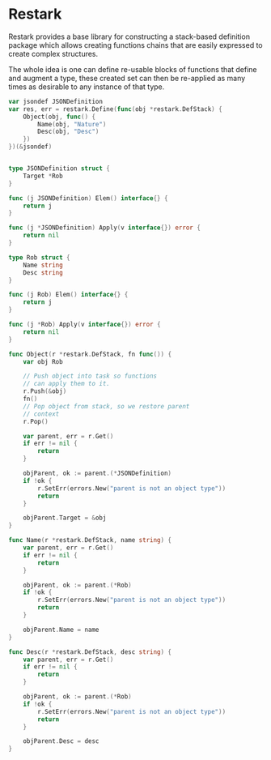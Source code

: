 # Restark
Restark provides a base library for constructing a stack-based definition package which allows creating functions chains
that are easily expressed to create complex structures.

The whole idea is one can define re-usable blocks of functions that define and augment a type, these created set can then be re-applied as many times as desirable to any instance of that type.

```go
var jsondef JSONDefinition
var res, err = restark.Define(func(obj *restark.DefStack) {
    Object(obj, func() {
        Name(obj, "Nature")
        Desc(obj, "Desc")
    })
})(&jsondef)


type JSONDefinition struct {
	Target *Rob
}

func (j JSONDefinition) Elem() interface{} {
	return j
}

func (j *JSONDefinition) Apply(v interface{}) error {
	return nil
}

type Rob struct {
	Name string
	Desc string
}

func (j Rob) Elem() interface{} {
	return j
}

func (j *Rob) Apply(v interface{}) error {
	return nil
}

func Object(r *restark.DefStack, fn func()) {
	var obj Rob

	// Push object into task so functions
	// can apply them to it.
	r.Push(&obj)
	fn()
	// Pop object from stack, so we restore parent
	// context
	r.Pop()

	var parent, err = r.Get()
	if err != nil {
		return
	}

	objParent, ok := parent.(*JSONDefinition)
	if !ok {
		r.SetErr(errors.New("parent is not an object type"))
		return
	}

	objParent.Target = &obj
}

func Name(r *restark.DefStack, name string) {
	var parent, err = r.Get()
	if err != nil {
		return
	}

	objParent, ok := parent.(*Rob)
	if !ok {
		r.SetErr(errors.New("parent is not an object type"))
		return
	}

	objParent.Name = name
}

func Desc(r *restark.DefStack, desc string) {
	var parent, err = r.Get()
	if err != nil {
		return
	}

	objParent, ok := parent.(*Rob)
	if !ok {
		r.SetErr(errors.New("parent is not an object type"))
		return
	}

	objParent.Desc = desc
}
```
